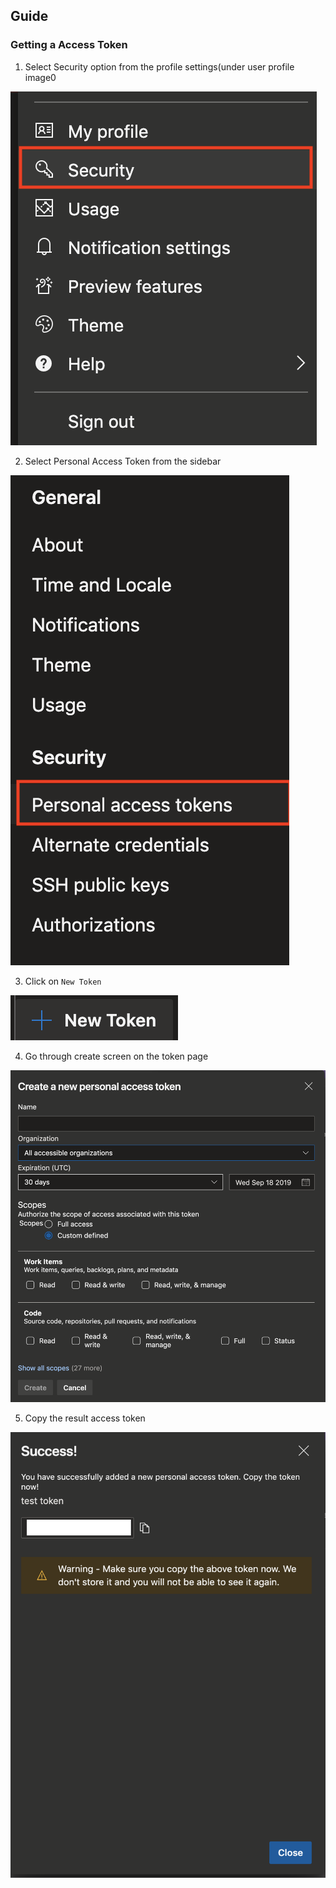 ## Guide

### Getting a Access Token

1. Select Security option from the profile settings(under user profile image0

![select security](./imgs/main_sidebar.png)

2. Select Personal Access Token from the sidebar

![select pat](./imgs/security_sidebar.png)

3. Click on `New Token`

![new token](./imgs/new_token.png)

4. Go through create screen on the token page

![create token](./imgs/create_token.png)

5. Copy the result access token

![success on create access token](./imgs/success.png)
